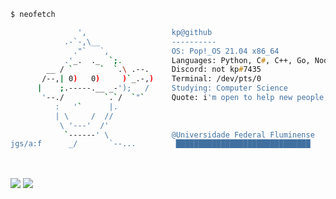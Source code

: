 ```zsh
$ neofetch

               ',                   kp@github
            .-`-,\__                ----------
              ."`   `,              OS: Pop!_OS 21.04 x86_64
            .'_.  ._  `;.           Languages: Python, C#, C++, Go, Node, Java
        __ / `      `  `.\ .--.     Discord: not kp#7435
       /--,| 0)   0)     )`_.-,)    Terminal: /dev/pts/0
      |    ;.-----.__ _-');   /     Studying: Computer Science
       '--./         `.`/  `"`      Quote: i'm open to help new people, feel free to dm me if you need help
          :   '`      |.            
          | \     /  //              
           \ '---'  /'              
            `------' \              @Universidade Federal Fluminense 
jgs/a:f      _/       `--...         ██████████████████████████████
```

<br>

<img align="center" src="https://github-readme-stats.vercel.app/api?username=pedrokpp&count_private=true&theme=onedark&show_icons=true&hide_border=true" /> <img align="center" src="https://github-readme-stats.vercel.app/api/top-langs/?username=pedrokpp&layout=compact&langs_count=8&theme=onedark&hide_border=true">

